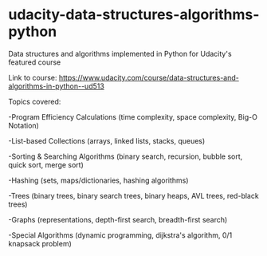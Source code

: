 # udacity-data-structures-algorithms-python
Data structures and algorithms implemented in Python for Udacity's featured course

Link to course: https://www.udacity.com/course/data-structures-and-algorithms-in-python--ud513

Topics covered:

-Program Efficiency Calculations (time complexity, space complexity, Big-O Notation)

-List-based Collections (arrays, linked lists, stacks, queues)

-Sorting & Searching Algorithms (binary search, recursion, bubble sort, quick sort, merge sort)

-Hashing (sets, maps/dictionaries, hashing algorithms)

-Trees (binary trees, binary search trees, binary heaps, AVL trees, red-black trees)

-Graphs (representations, depth-first search, breadth-first search)

-Special Algorithms (dynamic programming, dijkstra's algorithm, 0/1 knapsack problem)
